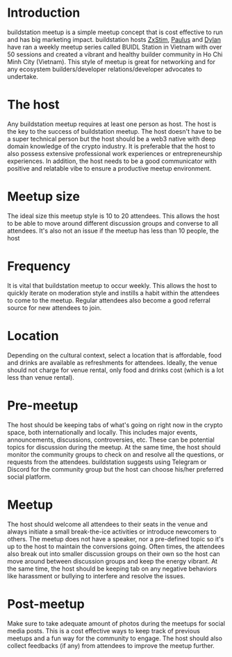 # Introduction
buildstation meetup is a simple meetup concept that is cost effective to run and has big marketing impact. buildstation hosts [ZxStim](https://twitter.com/zxstim), [Paulus](https://twitter.com/pauluspham0701) and [Dylan](https://twitter.com/0xdyln) have ran a weekly meetup series called BUIDL Station in Vietnam with over 50 sessions and created a vibrant and healthy builder community in Ho Chi Minh City (Vietnam). This style of meetup is great for networking and for any ecosystem builders/developer relations/developer advocates to undertake.

# The host
Any buildstation meetup requires at least one person as host. The host is the key to the success of buildstation meetup. The host doesn't have to be a super technical person but the host should be a web3 native with deep domain knowledge of the crypto industry. It is preferable that the host to also possess extensive professional work experiences or entrepreneurship experiences. In addition, the host needs to be a good communicator with positive and relatable vibe to ensure a productive meetup environment.

# Meetup size
The ideal size this meetup style is 10 to 20 attendees. This allows the host to be able to move around different discussion groups and converse to all attendees. It's also not an issue if the meetup has less than 10 people, the host

# Frequency
It is vital that buildstation meetup to occur weekly. This allows the host to quickly iterate on moderation style and instills a habit within the attendees to come to the meetup. Regular attendees also become a good referral source for new attendees to join.

# Location
Depending on the cultural context, select a location that is affordable, food and drinks are available as refreshments for attendees. Ideally, the venue should not charge for venue rental, only food and drinks cost (which is a lot less than venue rental).

# Pre-meetup
The host should be keeping tabs of what's going on right now in the crypto space, both internationally and locally. This includes major events, announcements, discussions, controversies, etc. These can be potential topics for discussion during the meetup. At the same time, the host should monitor the community groups to check on and resolve all the questions, or requests from the attendees. buildstation suggests using Telegram or Discord for the community group but the host can choose his/her preferred social platform.

# Meetup
The host should welcome all attendees to their seats in the venue and always initiate a small break-the-ice activities or introduce newcomers to others. The meetup does not have a speaker, nor a pre-defined topic so it's up to the host to maintain the conversions going. Often times, the attendees also break out into smaller discussion groups on their own so the host can move around between discussion groups and keep the energy vibrant. At the same time, the host should be keeping tab on any negative behaviors like harassment or bullying to interfere and resolve the issues.

# Post-meetup
Make sure to take adequate amount of photos during the meetups for social media posts. This is a cost effective ways to keep track of previous meetups and a fun way for the community to engage. The host should also collect feedbacks (if any) from attendees to improve the meetup further.